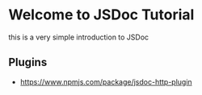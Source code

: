 # Welcome to JSDoc Tutorial
this is a very simple introduction to JSDoc

## Plugins
* https://www.npmjs.com/package/jsdoc-http-plugin